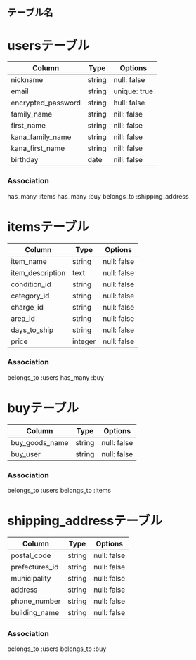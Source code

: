 ## テーブル名

# usersテーブル
|Column                 |Type    |Options       |
|-----------------------|--------|------------- |
| nickname              | string | null: false  |
| email                 | string | unique: true |
| encrypted_password    | string | hull: false  |
| family_name           | string | nill: false  |
| first_name            | string | nill: false  |
| kana_family_name      | string | nill: false  |
| kana_first_name       | string | nill: false  |
| birthday              | date   | nill: false  |

### Association
has_many :items
has_many :buy
belongs_to :shipping_address


# itemsテーブル
|Column                 |Type     |Options      |
|-----------------------|---------|-------------|
| item_name             | string  | null: false |
| item_description      | text    | null: false |
| condition_id          | string  | null: false |
| category_id           | string  | null: false |
| charge_id             | string  | null: false |
| area_id               | string  | null: false |
| days_to_ship          | string  | null: false |
| price                 | integer | null: false |

### Association
belongs_to :users
has_many :buy

# buyテーブル
|Column                 |Type     |Options      |
|-----------------------|---------|-------------|
| buy_goods_name        | string  | null: false |
| buy_user              | string  | null: false |

### Association
belongs_to :users
belongs_to :items

# shipping_addressテーブル
|Column                 |Type      |Options      |
|-----------------------|----------|-------------|
| postal_code           | string   | null: false |
| prefectures_id        | string   | null: false |
| municipality          | string   | null: false |
| address               | string   | null: false |
| phone_number          | string   | null: false |
| building_name         | string   | null: false |

### Association
belongs_to :users
belongs_to :buy
